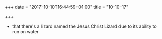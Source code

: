 +++
date = "2017-10-10T16:44:59+01:00"
title = "10-10-17"

+++

* that there's a lizard named the Jesus Christ Lizard due to its ability to run on water
